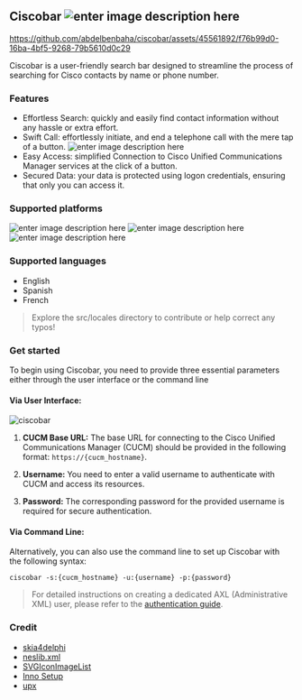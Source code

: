 ## Ciscobar ![enter image description here](https://img.shields.io/static/v1?label=release&message=1.0&color=silver)

https://github.com/abdelbenbaha/ciscobar/assets/45561892/f76b99d0-16ba-4bf5-9268-79b5610d0c29

Ciscobar is a user-friendly search bar designed to streamline the process of searching for Cisco contacts by name or phone number.
### Features
 - Effortless Search: quickly and easily find contact information without any hassle or extra effort.
 - Swift Call: effortlessly initiate, and end a telephone call with the mere tap of a button. ![enter image description here](https://img.shields.io/badge/soon-silver)
 - Easy Access: simplified Connection to Cisco Unified Communications Manager services at the click of a button.
 - Secured Data: your data is protected using logon credentials, ensuring that only you can access it.
### Supported platforms
![enter image description here](https://img.shields.io/static/v1?label=Windows&message=available&color=silver&style=for-the-badge&logo=windows&logoColor=white)
![enter image description here](https://img.shields.io/static/v1?label=Mac%20OS&message=soon&color=silver&style=for-the-badge&logo=apple&logoColor=white)
![enter image description here](https://img.shields.io/static/v1?label=Linux&message=soon&color=silver&style=for-the-badge&logo=linux&logoColor=white)
### Supported languages
- English
- Spanish
- French
> Explore the src/locales directory to contribute or help correct any typos!
### Get started
To begin using Ciscobar, you need to provide three essential parameters either through the user interface or the command line
#### Via User Interface:

![ciscobar](https://github.com/abdelbenbaha/ciscobar/assets/45561892/2b6d4bfd-da70-4263-be83-3fa3ad0a4cff)

1.  **CUCM Base URL:** The base URL for connecting to the Cisco Unified Communications Manager (CUCM) should be provided in the following format: `https://{cucm_hostname}`.
    
2.  **Username:** You need to enter a valid username to authenticate with CUCM and access its resources.
    
3.  **Password:** The corresponding password for the provided username is required for secure authentication.

#### Via Command Line:

Alternatively, you can also use the command line to set up Ciscobar with the following syntax:

    ciscobar -s:{cucm_hostname} -u:{username} -p:{password}


 > For detailed instructions on creating a dedicated AXL (Administrative XML) user, please refer to the [authentication guide](https://developer.cisco.com/docs/axl/#!authentication).

### Credit

 - [skia4delphi](https://github.com/skia4delphi)
 - [neslib.xml](https://github.com/neslib/Neslib.Xml)
 - [SVGIconImageList](https://github.com/EtheaDev/SVGIconImageList)
 - [Inno Setup](https://jrsoftware.org/isinfo.php)
 - [upx](https://upx.github.io/)

